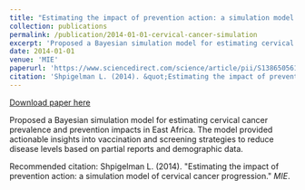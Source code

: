 ```yaml
---
title: "Estimating the impact of prevention action: a simulation model of cervical cancer progression"
collection: publications
permalink: /publication/2014-01-01-cervical-cancer-simulation
excerpt: 'Proposed a Bayesian simulation model for estimating cervical cancer prevalence and prevention impacts in East Africa. The model provided actionable insights into vaccination and screening strategies to reduce disease levels based on partial reports and demographic data.'
date: 2014-01-01
venue: 'MIE'
paperurl: 'https://www.sciencedirect.com/science/article/pii/S1386505614000054'
citation: 'Shpigelman L. (2014). &quot;Estimating the impact of prevention action: a simulation model of cervical cancer progression.&quot; <i>MIE</i>.'
---
```


<a href='https://www.sciencedirect.com/science/article/pii/S1386505614000054'>Download paper here</a>

Proposed a Bayesian simulation model for estimating cervical cancer prevalence and prevention impacts in East Africa. The model provided actionable insights into vaccination and screening strategies to reduce disease levels based on partial reports and demographic data.

Recommended citation: Shpigelman L. (2014). "Estimating the impact of prevention action: a simulation model of cervical cancer progression." <i>MIE</i>.